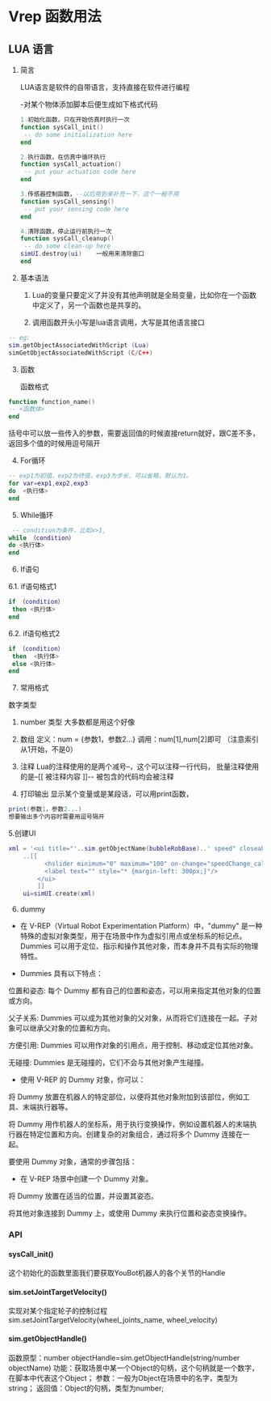 # Vrep 函数用法
## LUA 语言

1. 简言

   LUA语言是软件的自带语言，支持直接在软件进行编程
   
   -对某个物体添加脚本后便生成如下格式代码

   ```lua
   1.初始化函数，只在开始仿真时执行一次
   function sysCall_init()
    -- do some initialization here
   end

   2.执行函数，在仿真中循环执行
   function sysCall_actuation()
    -- put your actuation code here
   end

   3.传感器控制函数，--以后用到来补充一下，这个一般不用
   function sysCall_sensing()
    -- put your sensing code here
   end

   4.清除函数，停止运行前执行一次
   function sysCall_cleanup()
    -- do some clean-up here
   simUI.destroy(ui)	一般用来清除窗口
   end
   ```

2. 基本语法

   1. Lua的变量只要定义了并没有其他声明就是全局变量，比如你在一个函数中定义了，另一个函数也是共享的。

   2. 调用函数开头小写是lua语言调用，大写是其他语言接口

```lua
-- eg:
sim.getObjectAssociatedWithScript (Lua)                
simGetObjectAssociatedWithScript (C/C++)
```

3. 函数

   函数格式
```lua
function function_name()  
-- <函数体>   
end
```
括号中可以放一些传入的参数，需要返回值的时候直接return就好，跟C差不多，返回多个值的时候用逗号隔开

4. For循环
```lua
-- exp1为初值，exp2为终值，exp3为步长，可以省略，默认为1。
for var=exp1,exp2,exp3 
do  <执行体>  
end    
```

5. While循环
```lua
 -- condition为条件，比如x>1,
while （condition）
do <执行体> 
end 
```

6. If语句

6.1. if语句格式1
```lua
if （condition） 
 then <执行体> 
end 
```
6.2. if语句格式2
```lua
if （condition） 
 then  <执行体> 
 else <执行体> 
end  
```

7. 常用格式

数字类型
1. number 类型
大多数都是用这个好像

2. 数组
定义：num = {参数1，参数2…}
调用：num[1],num[2]即可 （注意索引从1开始，不是0）

3. 注释
Lua的注释使用的是两个减号–，这个可以注释一行代码，
批量注释使用的是–[[ 被注释内容 ]]-- 被包含的代码均会被注释

4. 打印输出
显示某个变量或是某段话，可以用print函数，

```lua
print(参数1，参数2...)
想要输出多个内容时需要用逗号隔开
```

5.创建UI
```lua
xml = '<ui title="'..sim.getObjectName(bubbleRobBase)..' speed" closeable="false" resizeable="false" activate="false">'	
	..[[
          <hslider minimum="0" maximum="100" on-change="speedChange_callback" id="1"/>
          <label text="" style="* {margin-left: 300px;}"/>
        </ui>
        ]]
    ui=simUI.create(xml)

```

6. dummy

- 在 V-REP（Virtual Robot Experimentation Platform）中，"dummy" 是一种特殊的虚拟对象类型，用于在场景中作为虚拟引用点或坐标系的标记点。Dummies 可以用于定位、指示和操作其他对象，而本身并不具有实际的物理特性。

- Dummies 具有以下特点：

位置和姿态: 每个 Dummy 都有自己的位置和姿态，可以用来指定其他对象的位置或方向。

父子关系: Dummies 可以成为其他对象的父对象，从而将它们连接在一起。子对象可以继承父对象的位置和方向。

方便引用: Dummies 可以用作对象的引用点，用于控制、移动或定位其他对象。

无碰撞: Dummies 是无碰撞的，它们不会与其他对象产生碰撞。

- 使用 V-REP 的 Dummy 对象，你可以：

将 Dummy 放置在机器人的特定部位，以便将其他对象附加到该部位，例如工具、末端执行器等。

将 Dummy 用作机器人的坐标系，用于执行变换操作，例如设置机器人的末端执行器在特定位置和方向。创建复杂的对象组合，通过将多个 Dummy 连接在一起。

要使用 Dummy 对象，通常的步骤包括：

- 在 V-REP 场景中创建一个 Dummy 对象。

将 Dummy 放置在适当的位置，并设置其姿态。

将其他对象连接到 Dummy 上，或使用 Dummy 来执行位置和姿态变换操作。

### API
#### sysCall_init() 
这个初始化的函数里面我们要获取YouBot机器人的各个关节的Handle

#### sim.setJointTargetVelocity() 
实现对某个指定轮子的控制过程
sim.setJointTargetVelocity(wheel_joints_name, wheel_velocity)

#### sim.getObjectHandle()
函数原型：number objectHandle=sim.getObjectHandle(string/number objectName)
功能：获取场景中某一个Object的句柄，这个句柄就是一个数字，在脚本中代表这个Object；
参数：一般为Object在场景中的名字，类型为string；
返回值：Object的句柄，类型为number;
